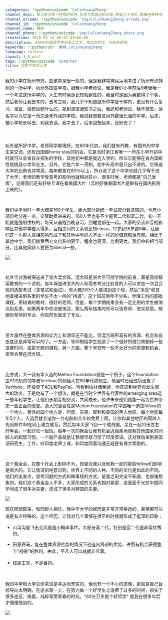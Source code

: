 ```yaml
---
categories: !!python/unicode 'ColinHuangZheng'
channel_desc: 和大家分享一些我的思考,也作为我自己的记录.希望几十年后,能像巴菲特给股东的信一样,依然可读.
channel_ercode: !!python/unicode 'img/ColinHuangZheng.ercode.png'
channel_id: !!python/unicode 'ColinHuangZheng'
channel_name: 黄峥
channel_photo: !!python/unicode 'img/ColinHuangZheng.photo.png'
createtime: 2016-02-18 09:57:43+00:00
description: 从杭州外国语学校到浙江大学，幸运而充实，也有些遗憾。
keywords: !!python/str '黄峥,ColinHuangZheng'
language: chinese
layout: 1_0_post
tags: !!python/unicode 'internet'
title: 我的中学和大学
---
```

<div class="rich_media_content" id="js_content">
<p>
<span style="line-height: 1.6;">
          我的小学在杭州市郊，应该算是很一般的，但是我非常狗屎运地考进了杭州有点特别的一所中学，杭州外国语学校。据我小学老师说，我是我们小学前后9年里唯一一个考进这所中学的。人生有时候是比较戏剧性的，我当时是因为奥数得了个奖，然后老师让我去考的。去考之前，我几乎不知道这所中学是干嘛的，更没有什么复习、准备、做模拟题什么的。拿到录取通知书之后，我还和老师说，我不想去，读名字以为它是一所完全学外语的学校。我说我想要进另外数理化强的中学。后来，被小学校长叫去，劝我去读，我才去了。后来回想起来，还好去了！
         </span>
</p>
<p>
<span style="line-height: 1.6;">
<br/>
</span>
</p>
<p>
         杭外是所好中学。老师同学都很好。在90年代初，我们就有外教，有国外的中学生来交流，还有出国做home stay的机会。它是当时浙江省唯一一所在小学升初中时就可以全省自主招生的学校，其他初中都是就近入学的，所以它能够在省内垄断性地挑选小学毕业生。另外，它是六年一贯制，初中升高中是只出不进的。它保送大学的比例也非常高，每年都是在80％以上，所以进了这个中学也就几乎等于进了大学。老师的教学受高考的影响也就相对较小，很多时候，老师都是"自己发挥"。记得我们还有好些节课在看美国大片（当时好像美国大片是鲜有在国内影院上映的）。
        </p>
<p>
<br/>
</p>
<p>
</p>
<p>
         我们中学当时一年大概是160个学生，绝大部分是统一考试按分数录取的。也有小部份考分差一点，交赞助费进来的。160人里也有不少是官二代和富二代。初一开始就是强制住校的，每天从晨跑到晚自习，到睡觉都在一起。大家的交流和互相影响比其他中学要大得多，互相之间的关系也比较close。12岁到18岁这6年，让我们这一小群人互相影响形成了和其他中学的人不太一样的价值观和世界观。相比于其他中学，我们接受西方文化影响更早，程度也更深，比例更大。我们中的相当部分，比其他同龄人要更为liberal一些。
        </p>
<p>
<img data-ratio="0.75" data-s="300,640" data-src="" data-type="jpeg" data-w="" src="{{ '/img/YLDSCEuZpZzeLnpCOjJiaRo8bxVoJ11JwMKs4gNqsuoj7PQSejqTIc20opj6U7yqNEDusTdEw5nfFEm2Pk7hLjA.jpeg' | prepend: site.img | replace: '//','/' }}" style="line-height: 25.6000003814697px; white-space: normal;"/>
</p>
<p>
<br/>
</p>
<p>
         杭外毕业我被保送进了浙大混合班。混合班是浙大竺可桢学院的前身，算是高校精英教育的一个试验。每年保送进浙大的人和高考考分比较高的人可以参加一次混合班的选拔考试（含笔试和面试）。有大概200个人能进到这个班，然后"享受"和其他直接进到系里的学生不太一样的"待遇"。这个班前两年不分系，学理工科的基础课程，用较难的教材，很好的老师。但是，每个学期结束会有一定比例的学生被淘汰到系里。如果两年中你没被淘汰，那么两年结束时你可以选导师、进实验室。根据你导师的专业，你自然也就定了专业。
        </p>
<p>
<br/>
</p>
<p>
         浙大虽然在整体资源和实力上和清华还不能比，但混合班所享有的资源、机会和自由度还是非常可以的了。一方面，导师制给学生创造了一个很好的借口来删掉一些浪费时间，或是无聊的课程。另一方面，整个学校有一些不太好分的资源和机会，常常会落在混合班。
        </p>
<p>
<br/>
</p>
<p>
         比方说，大一我有幸入选的Melton Foundation就是一个例子。这个Foundation由POS机的领导者Verifone的创始人在90年代初创立。他当时已经成功出售了Verifone，还投资了AOL和PayPal。当看到柏林墙倒掉，他意识到世界将发生很大的改变，于是他有了一个想法，就是在当时全世界有代表性的emerging area选一些年轻学生，让他们长期互相交流，共同成长，也许未来他们就能一起为世界带来一些正面的改变。浙大的混合班是Melton Foundation在中国唯一选拔fellow的一个地方。另外的四个地方是，印度，东德，智利和美国的黑人地区。每个地区每年5个人，入选后就会送你一台电脑和全年的免费上网，让你和其他地区的同龄人先用邮件IM在网上建立联系，然后每年大家飞到一个成员国，呆在一起10天左右开年会，一起讨论一起玩。每年一次的聚会让我有机会近距离地观察其他国家的同龄人的起居习惯。一个副产品就是让我很早就习惯了印度英语。这对我后来到美国读研究生，工作，听印度老师上课，和印度同事沟通无疑是有很大帮助的。
        </p>
<p>
<br/>
</p>
<p>
         这个基金会，在整个社会上影响不大，但是对我以及和我一起的那些fellow们影响是很大的。它让我深刻地意识到，世界上不同的人种、不同的文化是如此的不同。他们的出发点，思考问题的方式和做事情的方式，是我之前完全不知道、也很难想象的。我们这个基金会人不多，大家形成的关系也相对紧密，这里面不光在中国同学间成了很多对夫妻，还成了很多对跨国的夫妻。
        </p>
<p>
<img data-ratio="0.7482014388489209" data-s="300,640" data-src="" data-type="jpeg" data-w="" src="{{ '/img/YLDSCEuZpZzeLnpCOjJiaRo8bxVoJ11JwRDhG6TGNs2PfnLcSQS7oHg9s2hcT5GQ0XdLdtPuzSV8u2NqTAVo4BA.jpeg' | prepend: site.img | replace: '//','/' }}"/>
<br/>
</p>
<p>
<span style="line-height: 1.6;">
          现在回想起来，和同龄人相比，我中学大学的经历是非常非常幸运的，甚至都可以说是有点特殊的。这个经历，让我对几个事情在很早的时候就形成了挺深的印象：
         </span>
<br/>
</p>
<ul class="list-paddingleft-2" style="list-style-type: disc;">
<li>
<p>
           山沟沟里飞出金凤凰是小概率事件。大部分富二代，特别是官二代是非常优秀的。
          </p>
</li>
<li>
<p>
<span style="line-height: 1.6;">
            田忌赛马，能在整体资源劣势的情况下创造出局部的优势，进而有机会获得整个"战役"的胜利。由此，平凡人可以成就非凡事。
           </span>
</p>
</li>
<li>
<p>
<span style="line-height: 1.6;">
            钱是工具，不是目的。
           </span>
</p>
<p>
<span style="line-height: 1.6;">
</span>
</p>
</li>
<br/>
</ul>
<p>
         我的中学和大学总体来说是幸运而充实的，但也有一个不小的遗憾，那就是自己目标导向太明确，在追求第一上，在努力做一个好学生上浪费了过多的时间，损失了很多逆反，捣蛋，纯粹享受青春的时光。"60分万岁是个好哲学" 是我在很多年后才慢慢悟到的。
        </p>
<p>
<img data-ratio="1" data-s="300,640" data-src="" data-type="jpeg" data-w="344" src="{{ '/img/YLDSCEuZpZywicRYiaUuhaUSHQW0w1bmYVITjSRdHC4ez2GMa0f99FiciaxnbBkZ22TtepRDBbuLSH6qibDTCATI57A.jpeg' | prepend: site.img | replace: '//','/' }}" style="line-height: 25.6000003814697px; color: rgb(62, 62, 62); white-space: pre-wrap; box-sizing: border-box !important; word-wrap: break-word !important; width: auto !important; visibility: visible !important; background-color: rgb(255, 255, 255);"/>
<br/>
</p>
</div>